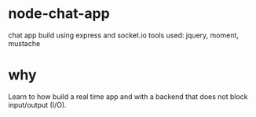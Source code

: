 # node-chat-app

chat app build using express and socket.io
tools used: jquery, moment, mustache
# why
Learn to how build a real time app and with a backend that does not block input/output (I/O).
